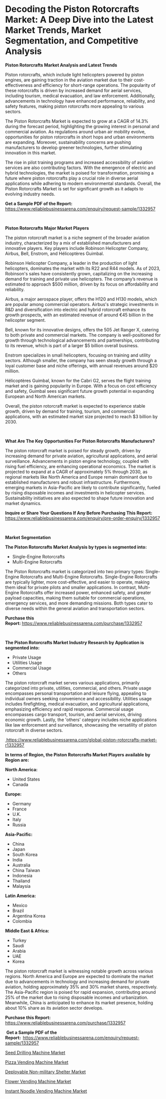 <p><h1>Decoding the Piston Rotorcrafts Market: A Deep Dive into the Latest Market Trends, Market Segmentation, and Competitive Analysis</h1></p><p><strong>Piston Rotorcrafts Market Analysis and Latest Trends</strong></p>
<p><p>Piston rotorcrafts, which include light helicopters powered by piston engines, are gaining traction in the aviation market due to their cost-effectiveness and efficiency for short-range operations. The popularity of these rotorcrafts is driven by increased demand for aerial services, including tourism, medical evacuation, and law enforcement. Additionally, advancements in technology have enhanced performance, reliability, and safety features, making piston rotorcrafts more appealing to various sectors.</p><p>The Piston Rotorcrafts Market is expected to grow at a CAGR of 14.3% during the forecast period, highlighting the growing interest in personal and commercial aviation. As regulations around urban air mobility evolve, opportunities for piston rotorcrafts in short hops and urban environments are expanding. Moreover, sustainability concerns are pushing manufacturers to develop greener technologies, further stimulating innovation in this market. </p><p>The rise in pilot training programs and increased accessibility of aviation services are also contributing factors. With the emergence of electric and hybrid technologies, the market is poised for transformation, promising a future where piston rotorcrafts play a crucial role in diverse aerial applications while adhering to modern environmental standards. Overall, the Piston Rotorcrafts Market is set for significant growth as it adapts to evolving industry needs.</p></p>
<p><strong>Get a Sample PDF of the Report:&nbsp;</strong> <a href="https://www.reliablebusinessarena.com/enquiry/request-sample/1332957?utm_campaign=3546&utm_medium=2&utm_source=Github&utm_content=ia&utm_term=24032025&utm_id=piston-rotorcrafts">https://www.reliablebusinessarena.com/enquiry/request-sample/1332957</a></p>
<p>&nbsp;</p>
<p><strong>Piston Rotorcrafts Major Market Players</strong></p>
<p><p>The piston rotorcraft market is a niche segment of the broader aviation industry, characterized by a mix of established manufacturers and innovative players. Key players include Robinson Helicopter Company, Airbus, Bell, Enstrom, and Hélicoptères Guimbal.</p><p>Robinson Helicopter Company, a leader in the production of light helicopters, dominates the market with its R22 and R44 models. As of 2023, Robinson's sales have consistently grown, capitalizing on the increasing demand for training and private use helicopters. The company’s revenue is estimated to approach $500 million, driven by its focus on affordability and reliability.</p><p>Airbus, a major aerospace player, offers the H120 and H130 models, which are popular among commercial operators. Airbus's strategic investments in R&D and diversification into electric and hybrid rotorcraft enhance its growth prospects, with an estimated revenue of around €45 billion in the helicopter segment.</p><p>Bell, known for its innovative designs, offers the 505 Jet Ranger X, catering to both private and commercial markets. The company is well-positioned for growth through technological advancements and partnerships, contributing to its revenue, which is part of a larger $5 billion overall business.</p><p>Enstrom specializes in small helicopters, focusing on training and utility sectors. Although smaller, the company has seen steady growth through a loyal customer base and niche offerings, with annual revenues around $20 million.</p><p>Hélicoptères Guimbal, known for the Cabri G2, serves the flight training market and is gaining popularity in Europe. With a focus on cost efficiency and safety, Guimbal sees significant future growth potential in expanding European and North American markets.</p><p>Overall, the piston rotorcraft market is expected to experience stable growth, driven by demand for training, tourism, and commercial applications, with an estimated market size projected to reach $3 billion by 2030.</p></p>
<p>&nbsp;</p>
<p><strong>What Are The Key Opportunities For Piston Rotorcrafts Manufacturers?</strong></p>
<p><p>The piston rotorcraft market is poised for steady growth, driven by increasing demand for private aviation, agricultural applications, and aerial surveillance. Advancements in piston engine technology, coupled with rising fuel efficiency, are enhancing operational economics. The market is projected to expand at a CAGR of approximately 5% through 2030, as regional markets like North America and Europe remain dominant due to established manufacturers and robust infrastructure. Furthermore, emerging markets in Asia-Pacific are likely to contribute significantly, fueled by rising disposable incomes and investments in helicopter services. Sustainability initiatives are also expected to shape future innovation and market dynamics.</p></p>
<p><strong>Inquire or Share Your Questions If Any Before Purchasing This Report:</strong> <a href="https://www.reliablebusinessarena.com/enquiry/pre-order-enquiry/1332957?utm_campaign=3546&utm_medium=2&utm_source=Github&utm_content=ia&utm_term=24032025&utm_id=piston-rotorcrafts">https://www.reliablebusinessarena.com/enquiry/pre-order-enquiry/1332957</a></p>
<p>&nbsp;</p>
<p><strong>Market Segmentation</strong></p>
<p><strong>The Piston Rotorcrafts Market Analysis by types is segmented into:</strong></p>
<p><ul><li>Single-Engine Rotorcrafts</li><li>Multi-Engine Rotorcrafts</li></ul></p>
<p><p>The Piston Rotorcrafts market is categorized into two primary types: Single-Engine Rotorcrafts and Multi-Engine Rotorcrafts. Single-Engine Rotorcrafts are typically lighter, more cost-effective, and easier to operate, making them ideal for private pilots and smaller applications. In contrast, Multi-Engine Rotorcrafts offer increased power, enhanced safety, and greater payload capacities, making them suitable for commercial operations, emergency services, and more demanding missions. Both types cater to diverse needs within the general aviation and transportation sectors.</p></p>
<p><strong>Purchase this Report:&nbsp;</strong><a href="https://www.reliablebusinessarena.com/purchase/1332957?utm_campaign=3546&utm_medium=2&utm_source=Github&utm_content=ia&utm_term=24032025&utm_id=piston-rotorcrafts">https://www.reliablebusinessarena.com/purchase/1332957</a></p>
<p>&nbsp;</p>
<p><strong>The Piston Rotorcrafts Market Industry Research by Application is segmented into:</strong></p>
<p><ul><li>Private Usage</li><li>Utilities Usage</li><li>Commercial Usage</li><li>Others</li></ul></p>
<p><p>The piston rotorcraft market serves various applications, primarily categorized into private, utilities, commercial, and others. Private usage encompasses personal transportation and leisure flying, appealing to individual owners seeking convenience and accessibility. Utilities usage includes firefighting, medical evacuation, and agricultural applications, emphasizing efficiency and rapid response. Commercial usage encompasses cargo transport, tourism, and aerial services, driving economic growth. Lastly, the 'others' category includes niche applications like law enforcement and surveillance, showcasing the versatility of piston rotorcraft in diverse sectors.</p></p>
<p><a href="https://www.reliablebusinessarena.com/global-piston-rotorcrafts-market-r1332957?utm_campaign=3546&utm_medium=2&utm_source=Github&utm_content=ia&utm_term=24032025&utm_id=piston-rotorcrafts">&nbsp;https://www.reliablebusinessarena.com/global-piston-rotorcrafts-market-r1332957</a></p>
<p><strong>In terms of Region, the Piston Rotorcrafts Market Players available by Region are:</strong></p>
<p>
    <p> <strong> North America: </strong>
        <ul>
            <li>United States</li>
            <li>Canada</li>
        </ul>
        </p> 
    <p> <strong> Europe: </strong>
        <ul>
            <li>Germany</li>
            <li>France</li>
            <li>U.K.</li>
            <li>Italy</li>
            <li>Russia</li>
        </ul>
        </p> 
    <p> <strong> Asia-Pacific: </strong>
        <ul>
            <li>China</li>
            <li>Japan</li>
            <li>South Korea</li>
            <li>India</li>
            <li>Australia</li>
            <li>China Taiwan</li>
            <li>Indonesia</li>
            <li>Thailand</li>
            <li>Malaysia</li>
        </ul>
        </p> 
    <p> <strong> Latin America: </strong>
        <ul>
            <li>Mexico</li>
            <li>Brazil</li>
            <li>Argentina Korea</li>
            <li>Colombia</li>
        </ul>
        </p> 
    <p> <strong> Middle East & Africa: </strong>
        <ul>
            <li>Turkey</li>
            <li>Saudi</li>
            <li>Arabia</li>
            <li>UAE</li>
            <li>Korea</li>
        </ul>
    </p>
    </p>
<p><p>The piston rotorcraft market is witnessing notable growth across various regions. North America and Europe are expected to dominate the market due to advancements in technology and increasing demand for private aviation, holding approximately 35% and 30% market shares, respectively. The Asia-Pacific region is poised for rapid expansion, contributing around 25% of the market due to rising disposable incomes and urbanization. Meanwhile, China is anticipated to enhance its market presence, holding about 10% share as its aviation sector develops.</p></p>
<p><strong>Purchase this Report: </strong><a href="https://www.reliablebusinessarena.com/purchase/1332957?utm_campaign=3546&utm_medium=2&utm_source=Github&utm_content=ia&utm_term=24032025&utm_id=piston-rotorcrafts">https://www.reliablebusinessarena.com/purchase/1332957</a></p>
<p>&nbsp;<strong>Get a Sample PDF of the Report:&nbsp;&nbsp;</strong><a href="https://www.reliablebusinessarena.com/enquiry/request-sample/1332957?utm_campaign=3546&utm_medium=2&utm_source=Github&utm_content=ia&utm_term=24032025&utm_id=piston-rotorcrafts">https://www.reliablebusinessarena.com/enquiry/request-sample/1332957</a></p>
<p><strong></strong></p>
<p><p><a href="https://www.linkedin.com/pulse/evolution-seed-drilling-machine-market-key-shifts-from-tuerf?utm_campaign=3546&utm_medium=2&utm_source=Github&utm_content=ia&utm_term=24032025&utm_id=piston-rotorcrafts">Seed Drilling Machine Market</a></p><p><a href="https://www.linkedin.com/pulse/comprehensive-analysis-pizza-vending-machine-market-size-srn7f?utm_campaign=3546&utm_medium=2&utm_source=Github&utm_content=ia&utm_term=24032025&utm_id=piston-rotorcrafts">Pizza Vending Machine Market</a></p><p><a href="https://github.com/lamlebienz7j/Market-Research-Report-List-1/blob/main/deployable-non-military-shelter-market.md?utm_campaign=3546&utm_medium=2&utm_source=Github&utm_content=ia&utm_term=24032025&utm_id=piston-rotorcrafts">Deployable Non-military Shelter Market</a></p><p><a href="https://www.linkedin.com/pulse/flower-vending-machine-market-forecast-key-factors-boosting-kp9uf?utm_campaign=3546&utm_medium=2&utm_source=Github&utm_content=ia&utm_term=24032025&utm_id=piston-rotorcrafts">Flower Vending Machine Market</a></p><p><a href="https://www.linkedin.com/pulse/instant-noodle-vending-machine-market-size-share-analysis-nvyff?utm_campaign=3546&utm_medium=2&utm_source=Github&utm_content=ia&utm_term=24032025&utm_id=piston-rotorcrafts">Instant Noodle Vending Machine Market</a></p></p>